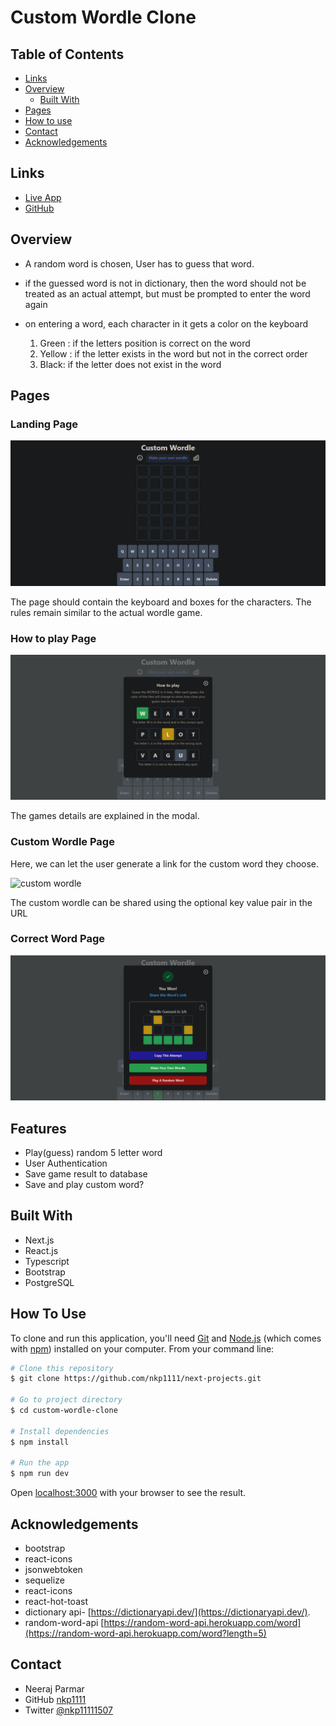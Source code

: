 # Custom Wordle Clone

## Table of Contents

* [Links](#links)
* [Overview](#overview)
  * [Built With](#built-with)
* [Pages](#pages)
* [How to use](#how-to-use)
* [Contact](#contact)
* [Acknowledgements](#acknowledgements)

## Links

* [Live App](https://next-projects-three.vercel.app/)
* [GitHub](https://github.com/nkp1111/next-projects/tree/main/custom-wordle-clone)

## Overview

* A random word is chosen, User has to guess that word.

* if the guessed word is not in dictionary, then the word should not be treated as an actual attempt, but must be prompted to enter the word again

* on entering a word, each character in it gets a color on the keyboard
   1) Green : if the letters position is correct on the word
   2) Yellow : if the letter exists in the word but not in the correct order
   3) Black: if the letter does not exist in the word

## Pages

### Landing Page

![home page](./public/design/Landing%20Page%20[DESKTOP].png)

The page should contain the keyboard and boxes for the characters. The rules remain similar to the actual wordle game.

### How to play Page

![how to play](./public/design/How%20to%20Play%20[DESKTOP].png)

The games details are explained in the modal.

### Custom Wordle Page

Here, we can let the user generate a link for the custom word they choose.

![custom wordle](https://raw.githubusercontent.com/codedamn-projects/Custom-Wordle-Clone/master/designs/Custom%20Word%20Modal%20%5BDESKTOP%5D.png)

The custom wordle can be shared using the optional key value pair in the URL

### Correct Word Page

![correct word](./public/design/YOU%20WON!%20MODAL%20[DESKTOP].png)

## Features

* Play(guess) random 5 letter word
* User Authentication
* Save game result to database
* Save and play custom word?

## Built With

* Next.js
* React.js
* Typescript
* Bootstrap
* PostgreSQL

## How To Use

To clone and run this application, you'll need [Git](https://git-scm.com) and [Node.js](https://nodejs.org/en/download/) (which comes with [npm](http://npmjs.com)) installed on your computer. From your command line:

```bash
# Clone this repository
$ git clone https://github.com/nkp1111/next-projects.git

# Go to project directory
$ cd custom-wordle-clone

# Install dependencies
$ npm install

# Run the app
$ npm run dev

```

Open [localhost:3000](http://localhost:3000) with your browser to see the result.

## Acknowledgements

* bootstrap
* react-icons
* jsonwebtoken
* sequelize
* react-icons
* react-hot-toast
* dictionary api- [https://dictionaryapi.dev/](https://dictionaryapi.dev/).
* random-word-api [https://random-word-api.herokuapp.com/word](https://random-word-api.herokuapp.com/word?length=5)

## Contact

* Neeraj Parmar
* GitHub [nkp1111](https://github.com/nkp1111)
* Twitter [@nkp11111507](https://twitter.com/@nkp11111507)
